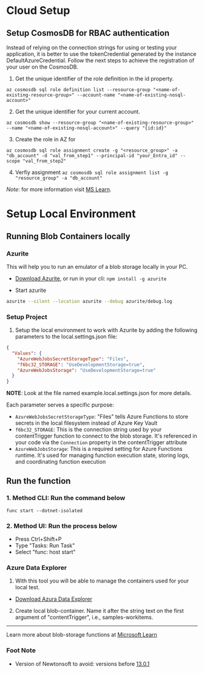 # Cloud Setup

## Setup CosmosDB for RBAC authentication

Instead of relying on the connection strings for using or testing your application, it is better to use the tokenCredential generated by the instance DefaultAzureCredential. Follow the next steps to achieve the registration of your user on the CosmosDB.

1. Get the unique identifier of the role definition in the id property.

```az cosmosdb sql role definition list --resource-group "<name-of-existing-resource-group>" --account-name "<name-of-existing-nosql-account>"```

2. Get the unique identifier for your current account.

```az cosmosdb show --resource-group "<name-of-existing-resource-group>" --name "<name-of-existing-nosql-account>" --query "{id:id}"```

3. Create the role in AZ for

```az cosmosdb sql role assignment create -g "<resource_group>" -a "db_account" -d "val_from_step1" --principal-id "your_Entra_id" --scope "val_from_step2"```

4. Verfiy assignment
```az cosmosdb sql role assignment list -g "resource_group" -a "db_account"```

*Note*: for more information visit [MS Learn](https://learn.microsoft.com/en-us/azure/cosmos-db/nosql/security/how-to-grant-data-plane-role-based-access?tabs=built-in-definition%2Ccsharp&pivots=azure-interface-cli#assign-a-system-assigned-managed-identity-to-a-function-app).

# Setup Local Environment

## Running Blob Containers locally

### Azurite

This will help you to run an emulator of a blob storage locally in your PC.

- [Download Azurite](https://learn.microsoft.com/en-us/azure/storage/common/storage-use-azurite?tabs=visual-studio-code%2Cblob-storage#configure-azurite-extension-settings), or run in your cli:
```npm install -g azurite```

- Start azurite

```bash
azurite --silent --location azurite --debug azurite/debug.log
```

### Setup Project

1. Setup the local environment to work with Azurite by adding the following parameters to the local.settings.json file:

```json
{
  "Values": {
    "AzureWebJobsSecretStorageType": "Files",
    "f6bc32_STORAGE": "UseDevelopmentStorage=true",
    "AzureWebJobsStorage": "UseDevelopmentStorage=true"
  }
}
```

**NOTE**: Look at the file named example.local.settings.json for more details.

Each parameter serves a specific purpose:

- `AzureWebJobsSecretStorageType`: "Files" tells Azure Functions to store secrets in the local filesystem instead of Azure Key Vault
- `f6bc32_STORAGE`: This is the connection string used by your contentTrigger function to connect to the blob storage. It's referenced in your code via the `Connection` property in the contentTrigger attribute
- `AzureWebJobsStorage`: This is a required setting for Azure Functions runtime. It's used for managing function execution state, storing logs, and coordinating function execution


## Run the function

### 1. Method CLI: Run the command below

```
func start --dotnet-isolated
```
### 2. Method UI: Run the process below

- Press Ctrl+Shift+P
- Type "Tasks: Run Task"
- Select "func: host start"

### Azure Data Explorer

1. With this tool you will be able to manage the containers used for your local test.

- [Download Azura Data Explorer](https://azure.microsoft.com/en-us/products/storage/storage-explorer#Download-4)

2. Create local blob-container. Name it after the string text on the first argument of "contentTrigger", i.e., samples-workitems.

---

Learn more about blob-storage functions at [Microsoft Learn](https://learn.microsoft.com/en-us/azure/azure-functions/functions-bindings-storage-blob-trigger?tabs=python-v2%2Cisolated-process%2Cnodejs-v4%2Cextensionv5&pivots=programming-language-csharp)

### Foot Note

- Version of Newtonsoft to avoid: versions before [13.0.1](https://www.cvedetails.com/vulnerability-list/vendor_id-34310/product_id-167663/Newtonsoft-Json.net.html)